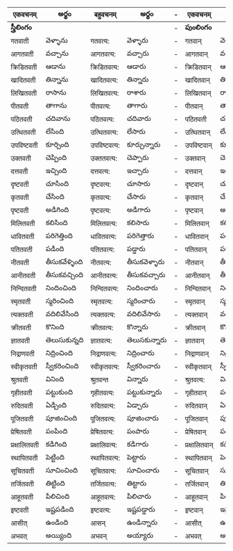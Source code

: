 


| एकवचनम् | అర్థం | बहुवचनम् | అర్థం | - | एकवचनम् | అర్థం | बहुवचनम् | అర్థం |
|----------|--------|--------|------| ---|-------|--------|-------|-------|
|**స్త్రీలింగం**||||-|**పుంలింగం**||||
| गतवाती  | వెళ్ళాను | गतवत्य: | వెళ్ళారు | - | गतवान् | వెళ్ళాడు | गतवन्त: | వెళ్ళారు |
| आगतवती | వచ్చాను | आगतवत्य: | వచ్చారు | - |  आगतवान् | వచ్చాడు | आगतवन्त: | వచ్చారు |
| क्रिडितवती | ఆడాను | क्रिडितवत्य: | ఆడారు | - | क्रिडितवान् | ఆడాడు | क्रिडितवन्त: | ఆడారు |
| खादितवती  | తిన్నాను | खादितवत्य: | తిన్నారు | - | खादितवान् | తిన్నాడు | खादितवन्त: | తిన్నారు |
| लिखितवती | రాసాను | लिखितवत्य: | రాశారు | - | लिखितवान् | రాసాడు | लिखितवन्त: | రాశారు |
| पीतवती | తాగాను | पीतवत्य: | తాగారు | - | पीतवान् | తాగాడు | पीतवन्त: | తాగారు |
| पठितवती | చదివాను | पठितवत्य: | చదివారు | - | पठितवती | చదివాడు | पठितवन्त: | చదివారు |
| उत्थितवती | లేసింది | उत्थितवत्य: | లేసారు | - | उत्थितवान् | లేసాడు | उत्थितवन्त: | లేసారు |
| उपविष्टवती | కూర్చింది | उपविष्टवत्य: | కూర్చున్నారు | - | उपविष्टवान् | కూర్చున్నాడు | उपविष्टवन्त: | కూర్చున్నారు |
| उक्तवती | చెప్పింది | उक्ततवत्य: | చెప్పారు | - | उक्तवान् | చెప్పాడు | उक्ततवन्त: | చెప్పారు |
| दत्तवती | ఇచ్చింది | दत्तवत्य: | ఇచ్చారు | - | दत्तवान् | ఇచ్చాడు | दत्तवन्त: | ఇచ్చారు |
| दृष्टवती | చూసింది | दृष्टवत्य: | చూసారు | - | दृष्टवान् | చూసాడు | दृष्टवन्त: | చూసారు |
| कृतवती | చేసింది | कृतवत्य: | చేసారు | - | कृतवान् | చేసాడు | कृतवन्त: | చేసారు |
| पृष्टवती | అడిగింది | पृष्टवत्य: | అడిగారు | - | पृष्टवान् | అడిగాడు | पृष्टवन्त: | అడిగారు |
| मिलितवती | కలిసింది | मिलितवत्य: | కలిసారు | - | मिलितवान् | కలిసాడు | मिलितवन्त: | కలిసారు |
| धावितवती | పరిగెత్తింది | धावितवत्य: | పరిగెత్తారు | - | धावितवान् | పరిగెత్తాడు | धावितवन्त: | పరిగెత్తారు |
| पतितवती | పడింది | पतितवत्य: | పడ్డారు | - | पतितवान् | పడ్డాడు | पतितवन्त: | పడ్డారు |
| नीतवती | తీసుకవేళ్ళింది  | नीतवत्य: | తీసుకవెళ్ళారు  | - | नीतवान् | తీసుకవేళ్ళాడు | नीतवन्त: | తీసుకవెళ్ళారు |
| आनीतवती | తీసుకవచ్చింది | आनीतवत्य: | తీసుకవచ్చారు | - | आनीतवान् | తీసుకవచ్చాడు | आनीतवन्त: | తీసుకవచ్చారు |
| निन्दितवती | నిందించింది | निन्दितवत्य: | నిందించారు | - | निन्दितवान् | నిందించాడు | निन्दितवन्त: | నిందించారు |
| स्मृतवती | స్మరించింది | स्मृतवत्य: | స్మరించారు | - | स्मृतवान् | స్మరించాడు | स्मृतवन्त: | స్మరించారు |
| त्यक्तवती | వదిలివేసింది | त्यक्तवत्य: | వదిలివేసారు | - | त्यक्तवान् | వదిలివేసాడు | त्यक्तवन्त: | వదిలివేసారు |
| क्रीतवती | కొనింది | क्रीतवत्य: | కొన్నారు | - | क्रीतवान् | కొన్నాడు | क्रीतवन्त: | కొన్నారు |
| ज्ञातवती | తెలుసుకున్నది | ज्ञातवत्य: | తెలుసకున్నారు | - | ज्ञातवान् | తెలుసుకున్నాడు | ज्ञातवन्त: | తెలుసకున్నారు |
| निद्राणवती | నిద్రించింది | निद्राणवत्य: | నిద్రించారు | - | निद्राणवान् | నిద్రించాడు | निद्राणवन्त:  | నిద్రించారు |
| स्वीकृतवती | స్వీకరించింది | स्वीकृतवत्य: | స్వీకరించారు | - | स्वीकृतवान् | స్వీకరించాడు | स्वीकृतवन्त: | స్వీకరించారు |
| श्रुतवती | వినింది | श्रुतवन्त | విన్నారు | - | श्रुतवत्य: | విన్నాడు | श्रुतवन्त: | విన్నారు |
| गृहीतवती | పట్టుకుంది | गृहीतवत्य: | పట్టుకున్నారు | - | गृहीतवान् | పట్టుకున్నాడు | गृहीतवन्त: | పట్టుకున్నారు |
| रुदितवती | ఏడ్చింది | रुदितवत्य: | ఏడ్చారు | - | रुदितवान् | ఏడ్చాడు | रुदितवन्त: | ఏడ్చారు |
| पूजितवती | పూజించింది | पूजितवत्य: | పూజించారు | - | पूजितवान् | పూజించాడు  | पूजितवन्त: | పూజించారు |
| प्रेषितवती | పంపింది | प्रेषितवत्य: | పంపారు | - | प्रेषितवान् | పంపాడు | प्रेषितवन्त: | పంపారు |
| प्रक्षालितवती | కడిగింది | प्रक्षालिवत्य: | కడిగారు | - | प्रक्षालितवान् | కడిగాడు | प्रक्षालिवन्त: | కడిగారు |
| स्थापितवती | పెట్టింది | स्थापितवत्य: | పెట్టారు | - | स्थापितवान् | పెట్టాడు | स्थापितवन्त: | పెట్టారు |
| सूचितवती | సూచించింది | सूचितवत्य: | సూచించారు | - | सूचितवान् | సూచించాడు | सूचितवन्त: | సూచించారు |
| तर्जितवती | తిట్టింది | तर्जितवत्य: | తిట్టారు | - | तर्जितवान् | తిట్టాడు | तर्जितवन्त: | తిట్టారు |
| आहूतवती | పిలిచింది | आहूतवत्य: | పిలిచారు | - | आहूतवान् | పిలిచాడు | आहूतवन्त: | పిలిచారు |
| इष्टवती | ఇష్టపడింది | इष्टवत्य: | ఇష్టపడ్డారు | - | इष्टवान् | ఇష్టపడ్డాడు | इष्टवन्त: | ఇష్టపడ్డారు |
| आसीत् | ఉండింది | आसन् | ఉండిన్నారు | - | आसीत् | ఉండింది | आसन् | ఉండిన్నారు |
| अभवत् | అయ్యింది  | अभवन् | అయ్యారు | - | अभवत् | అయ్యింది | अभवन् | అయ్యారు |

